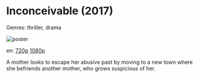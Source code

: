 # Inconceivable (2017)

Genres: thriller, drama

![poster](http://image.tmdb.org/t/p/w500/ubGjD2DK6Fi4IC5xRc3aEDwVD9i.jpg)

en:
  [720p](magnet:?xt=urn:btih:158D471575EF414CCF7CCB2059FE80B6F97391EC&tr=udp://glotorrents.pw:6969/announce&tr=udp://tracker.opentrackr.org:1337/announce&tr=udp://torrent.gresille.org:80/announce&tr=udp://tracker.openbittorrent.com:80&tr=udp://tracker.coppersurfer.tk:6969&tr=udp://tracker.leechers-paradise.org:6969&tr=udp://p4p.arenabg.ch:1337&tr=udp://tracker.internetwarriors.net:1337)
  [1080p](magnet:?xt=urn:btih:999480CD7EBC4F8BBDF35FAE423314233188CEBB&tr=udp://glotorrents.pw:6969/announce&tr=udp://tracker.opentrackr.org:1337/announce&tr=udp://torrent.gresille.org:80/announce&tr=udp://tracker.openbittorrent.com:80&tr=udp://tracker.coppersurfer.tk:6969&tr=udp://tracker.leechers-paradise.org:6969&tr=udp://p4p.arenabg.ch:1337&tr=udp://tracker.internetwarriors.net:1337)
  


A mother looks to escape her abusive past by moving to a new town where she befriends another mother, who grows suspicious of her.
